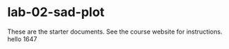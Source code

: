 # lab-02-sad-plot

These are the starter documents. See the course website for instructions.
hello
1647